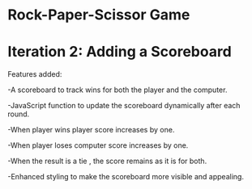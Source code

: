 # Rock-Paper-Scissor Game

# Iteration 2: Adding a Scoreboard

Features added:

-A scoreboard to track wins for both the player and the computer.

-JavaScript function to update the scoreboard dynamically after each round.

-When player wins player score increases by one.

-When player loses computer score increases by one.

-When the result is a tie , the score remains as it is for both.

-Enhanced styling to make the scoreboard more visible and appealing.
